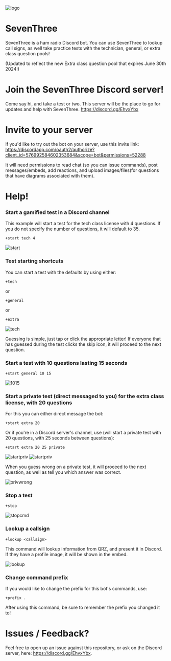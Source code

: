![logo](https://github.com/gngrninja/SevenThree/blob/master/media/73.png?raw=true)

# SevenThree
SevenThree is a ham radio Discord bot. You can use SevenThree to lookup call signs, as well take practice tests with the technician, general, or extra class question pools!

(Updated to reflect the new Extra class question pool that expires June 30th 2024!)

# Join the SevenThree Discord server!
Come say hi, and take a test or two. This server will be the place to go for updates and help with SevenThree.
https://discord.gg/EhvxYbx

# Invite to your server
If you'd like to try out the bot on your server, use this invite link: https://discordapp.com/oauth2/authorize?client_id=576992584602353684&scope=bot&permissions=52288

It will need permissions to read chat (so you can issue commands), post messages/embeds, add reactions, and upload images/files(for questions that have diagrams associated with them).

# Help!
### Start a gamified test in a Discord channel
This example will start a test for the tech class license with 4 questions.
If you do not specify the number of questions, it will default to 35.

```
+start tech 4
```

![start](https://github.com/gngrninja/SevenThree/blob/master/media/quiz_start.png?raw=true)

### Test starting shortcuts
You can start a test with the defaults by using either:

```
+tech
```
or
```
+general
```
or
```
+extra
```

![tech](https://github.com/gngrninja/SevenThree/blob/master/media/tech_short.png?raw=true)

Guessing is simple, just tap or click the appropriate letter! If everyone that has guessed during the test clicks the skip icon, it will proceed to the next question.

### Start a test with 10 questions lasting 15 seconds

```
+start general 10 15
```

![1015](https://github.com/gngrninja/SevenThree/blob/master/media/gen_1015.png?raw=true)

### Start a private test (direct messaged to you) for the extra class license, with 20 questions

For this you can either direct message the bot:
```
+start extra 20
```
Or if you're in a Discord server's channel, use (will start a private test with 20 questions, with 25 seconds between questions):
```
+start extra 20 25 private
```

![startpriv](https://github.com/gngrninja/SevenThree/blob/master/media/priv_start.png?raw=true)
![startpriv](https://github.com/gngrninja/SevenThree/blob/master/media/priv_start2.png?raw=true)

When you guess wrong on a private test, it will proceed to the next question, as well as tell you which answer was correct.

![privwrong](https://github.com/gngrninja/SevenThree/blob/master/media/priv_wrong.png?raw=true)

### Stop a test
```
+stop
```

![stopcmd](https://github.com/gngrninja/SevenThree/blob/master/media/stop_cmd.png?raw=true)

### Lookup a callsign
```
+lookup <callsign>
```

This command will lookup information from QRZ, and present it in Discord. If they have a profile image, it will be shown in the embed.

![lookup](https://github.com/gngrninja/SevenThree/blob/master/media/lookup_call.png?raw=true)

### Change command prefix
If you would like to change the prefix for this bot's commands, use:

```
+prefix .
```

After using this command, be sure to remember the prefix you changed it to!

# Issues / Feedback?
Feel free to open up an issue against this repository, or ask on the Discord server, here: https://discord.gg/EhvxYbx.
